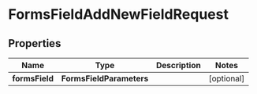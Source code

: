 

# FormsFieldAddNewFieldRequest


## Properties

| Name | Type | Description | Notes |
|------------ | ------------- | ------------- | -------------|
|**formsField** | **FormsFieldParameters** |  |  [optional] |



